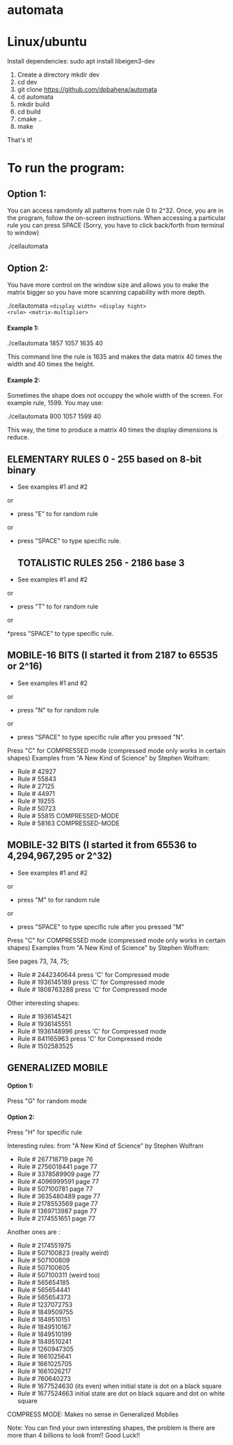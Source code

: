 # automata

<h1>Linux/ubuntu</h1>


Install dependencies:
sudo apt install libeigen3-dev


1. Create a directory 
    mkdir dev
2. cd dev
3. git clone https://github.com/dpbahena/automata
4. cd automata
5. mkdir build
6. cd build
7. cmake ..
8. make


That's it!

<h1>To run the program:</h1>

<h2>Option 1:</h2>   
You can access ramdomly all patterns from rule 0 to 2^32. Once, you are in the program, follow the on-screen instructions. When accessing a particular rule you can press SPACE  (Sorry, you have to click back/forth from terminal to window)


 ./cellautomata 


<h2>Option 2:</h2>   
You have more control on the window size and allows you to make the matrix bigger so you have more scanning capability with more depth.

 
./cellautomata <code>&lt;display width&gt; &lt;display hight&gt; &lt;rule&gt; &lt;matrix-multiplier&gt;
</code>
            
   #### Example 1: ####

./cellautomata 1857 1057 1635 40     

This command line the rule is 1635 and makes the data matrix 40 times the width and 40 times the height. 

   #### Example 2: ####

Sometimes the shape does not occuppy the whole width of the screen. For example rule, 1599.  You may use:

./cellautomata 800 1057 1599 40        

This way, the time to produce a matrix 40 times the display dimensions is reduce. 


   <h2>ELEMENTARY RULES  0 - 255    based on 8-bit binary</h2>

 * See examples #1 and #2

 or

 * press "E" to for random rule

 or 
 
 * press "SPACE" to type specific rule.

   <h2>TOTALISTIC RULES  256 - 2186   base 3</h2>

* See examples #1 and #2
 
or

* press "T" to for random rule 

or

*press "SPACE" to type specific rule.

   <h2>MOBILE-16 BITS     (I started it from 2187 to 65535 or 2^16)</h2>

* See examples #1 and #2

or

* press "N" to for random rule

or

* press "SPACE" to type specific rule after you pressed "N".

Press "C" for COMPRESSED mode (compressed mode only works in certain shapes)
Examples from "A New Kind of Science" by Stephen Wolfram:

* Rule # 42927
* Rule # 55843
* Rule # 27125
* Rule # 44971
* Rule # 19255
* Rule # 50723
* Rule # 55815   COMPRESSED-MODE
* Rule # 58163   COMPRESSED-MODE


 <h2>MOBILE-32 BITS     (I started it from 65536 to 4,294,967,295  or 2^32)</h2>

* See examples #1 and #2

or

* press "M" to for random rule

or

* press "SPACE" to type specific rule after you pressed "M"

Press "C" for COMPRESSED mode (compressed mode only works in certain shapes)
Examples from "A New Kind of Science" by Stephen Wolfram:

See pages 73, 74, 75;

* Rule # 2442340644  press 'C' for Compressed mode     
* Rule # 1936145189  press 'C' for Compressed mode
* Rule # 1808763288  press 'C' for Compressed mode


Other interesting shapes:

* Rule # 1936145421  
* Rule # 1936145551
* Rule # 1936148996  press 'C' for Compressed mode
* Rule # 841165963   press 'C' for Compressed mode
* Rule # 1502583525






 <h2>GENERALIZED MOBILE</h2>

#### Option 1: ####

Press "G" for random mode

#### Option 2: ####

Press "H" for specific rule

Interesting rules:
from "A New Kind of Science" by Stephen Wolfram 

* Rule # 267718719    page 76
* Rule # 2756018441   page 77
* Rule # 3378589909   page 77
* Rule # 4096999591   page 77
* Rule #  507100781   page 77
* Rule # 3635480489   page 77
* Rule # 2178553569   page 77
* Rule # 1369713987   page 77
* Rule # 2174551651   page 77


Another ones are :   
* Rule # 2174551975
* Rule # 507100823   (really weird)
* Rule # 507100809
* Rule # 507100605 
* Rule # 507100311   (weird too)
* Rule # 565654185
* Rule # 565654441
* Rule # 565654373
* Rule # 1237072753
* Rule # 1849509755
* Rule # 1849510151
* Rule # 1849510167
* Rule # 1849510199
* Rule # 1849510241
* Rule # 1260947305
* Rule # 1661025641
* Rule # 1661025705
* Rule # 1661026217
* Rule # 760640273
* Rule # 1677524630 (its even) when initial state is dot on a black square
* Rule # 1677524663  initial state are dot on black square and dot on white square

COMPRESS MODE: Makes no sense in Generalized Mobiles



Note:  You can find your own interesting shapes, the problem is there are more than 4 billions to look from!!
Good Luck!!



